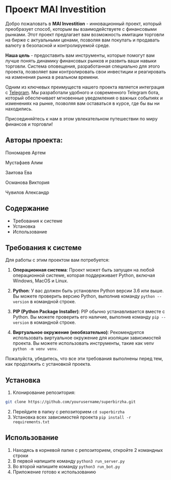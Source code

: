 # Проект MAI Investition
Добро пожаловать в **MAI Investition** - инновационный проект, который преобразует способ, которым вы взаимодействуете с финансовыми рынками. Этот проект предлагает вам возможность имитации торговли на бирже с актуальными ценами, позволяя вам покупать и продавать валюту в безопасной и контролируемой среде.

**Наша цель** - предоставить вам инструменты, которые помогут вам лучше понять динамику финансовых рынков и развить ваши навыки торговли. Система оповещения, разработанная специально для этого проекта, позволяет вам контролировать свои инвестиции и реагировать на изменения рынка в реальном времени.

Одним из ключевых преимуществ нашего проекта является интеграция с [Telegram](https://t.me/MAI_invest_bot "Telegram бот"). Мы разработали удобного и современного Telegram бота, который обеспечивает мгновенные уведомления о важных событиях и изменениях на рынке, позволяя вам оставаться в курсе, где бы вы ни находились.

Присоединяйтесь к нам в этом увлекательном путешествии по миру финансов и торговли!

## Авторы проекта:
Пономарев Артем

Мустафаев Алим

Заитова Ева

Османова Виктория

Чувилов Александр

## Содержание
- Требования к системе
- Установка
- Использование

## Требования к системе
Для работы с этим проектом вам потребуется:

1. **Операционная система**: Проект может быть запущен на любой операционной системе, которая поддерживает Python, включая Windows, MacOS и Linux.

2. **Python**: У вас должен быть установлен Python версии 3.6 или выше. Вы можете проверить версию Python, выполнив команду `python --version` в командной строке.

3. **PIP (Python Package Installer)**: PIP обычно устанавливается вместе с Python. Вы можете проверить его наличие, выполнив команду `pip --version` в командной строке.

4. **Виртуальное окружение (необязательно)**: Рекомендуется использовать виртуальное окружение для изоляции зависимостей проекта. Вы можете использовать инструменты, такие как venv `python -m venv venv`.

Пожалуйста, убедитесь, что все эти требования выполнены перед тем, как продолжить с установкой проекта.

## Установка
1. Клонирование репозитория:
```bash
git clone https://github.com/yourusername/superbirzha.git
```
2. Перейдите в папку с репозиторием
`cd superbirzha`
3. Установка всех зависимостей проекта
`pip install -r requirements.txt`

## Использование
1. Находясь в корневой папке с репозиторием, откройте 2 командных строки
2. В первой напишите команду `python3 run_server.py`
3. Во второй напишите команду `python3 run_bot.py`
4. Приложение готово к использованию

